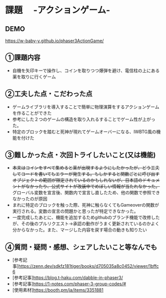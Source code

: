 # 課題　 -アクションゲーム-

## DEMO
https://w-baby-y.github.io/phaser3ActionGame/

## ①課題内容
- 自機を矢印キーで操作し、コインを取りつつ爆弾を避け、電信柱の上にある薬を取りに行くゲーム

## ②工夫した点・こだわった点
- ゲームライブラリを導入することで簡単に物理演算をするアクションゲームを作ることができた
- 参考にした２つのゲームの構造を取り入れるすることでゲーム性が上がった。
- 特定のブロックを踏むと死神が現れてゲームオーバーになる、IWBTG風の機能を付けた

## ③難しかった点・次回トライしたいこと(又は機能)
- ~~本来はコインをすべて集めると薬が出現するようにしたかったが、どう工夫してコードを書いてもエラーが発生する。もしかすると関数ごとに呼び出すオブジェクトの範囲が限定されているのかもしれないが、日本語のドキュメントがなかったり、公式サイトが改装中でめぼしい情報が当たれなかった。~~ グローバル変数を宣言後、関数内で宣言し直したため、他の関数で参照できなかったのが原因
- まれに特定のブロックを触った際、死神に触らなくてもGameoverの関数が実行される。変数の宣言の問題かと思ったが特定できなかった。
- 一度完成したあとに、機能を追加するためgithubのブランチ機能で改修したが、その後のプルリクエスト→承認の動作がうまく更新されているのかよく分からなかった。また、マージした内容を戻す場合の動きも知りたい


## ④質問・疑問・感想、シェアしたいこと等なんでも
- [参考記事]https://zenn.dev/sdkfz181tiger/books/d705035a8c0452/viewer/1bffc6
- [参考記事]https://blog.t-haku.com/dabble-in-phaser3/
- [参考記事]https://1-notes.com/phaser-3-group-codes/#
- [使用素材]https://booth.pm/ja/items/3351881
